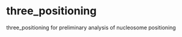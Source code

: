 three_positioning
=================

three_positioning for preliminary analysis of nucleosome positioning